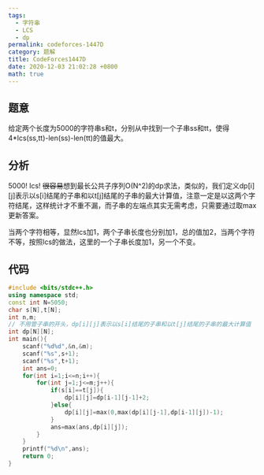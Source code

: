 ```yaml
---
tags: 
  - 字符串
  - LCS
  - dp
permalink: codeforces-1447D
category: 题解
title: CodeForces1447D
date: 2020-12-03 21:02:28 +0800
math: true
---
```


## 题意

给定两个长度为5000的字符串s和t，分别从中找到一个子串ss和tt，使得4\*lcs(ss,tt)-len(ss)-len(tt)的值最大。

## 分析

5000! lcs! <del>很容易</del>想到最长公共子序列O(N^2)的dp求法，类似的，我们定义dp[i][j]表示以s[i]结尾的子串和以t[j]结尾的子串的最大计算值，注意一定是以这两个字符结尾，这样统计才不重不漏，而子串的左端点其实无需考虑，只需要通过取max更新答案。

当两个字符相等，显然lcs加1，两个子串长度也分别加1，总的值加2，当两个字符不等，按照lcs的做法，这里的一个子串长度加1，另一个不变。

## 代码

```cpp
#include <bits/stdc++.h>
using namespace std;
const int N=5050;
char s[N],t[N];
int n,m;
// 不用管子串的开头，dp[i][j]表示以s[i]结尾的子串和以t[j]结尾的子串的最大计算值
int dp[N][N];
int main(){
    scanf("%d%d",&n,&m);
    scanf("%s",s+1);
    scanf("%s",t+1);
    int ans=0;
    for(int i=1;i<=n;i++){
        for(int j=1;j<=m;j++){
            if(s[i]==t[j]){
                dp[i][j]=dp[i-1][j-1]+2;
            }else{
                dp[i][j]=max(0,max(dp[i][j-1],dp[i-1][j])-1);
            }
            ans=max(ans,dp[i][j]);
        }
    }
    printf("%d\n",ans);
    return 0;
}
```